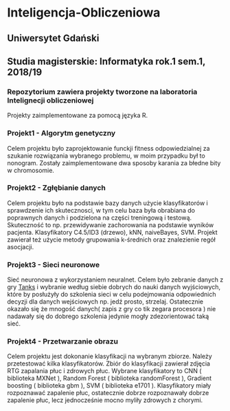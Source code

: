 # Inteligencja-Obliczeniowa
## Uniwersytet Gdański
## Studia magisterskie: Informatyka rok.1 sem.1, 2018/19
### Repozytorium zawiera projekty tworzone na laboratoria Intelignecji obliczeniowej
Projekty zaimplementowane za pomocą języka R.
### Projekt1 - Algorytm genetyczny
Celem projektu było zaprojektowanie funckji fitness odpowiedzialnej za szukanie rozwiązania wybranego problemu, w moim przypadku był to nonogram.
Zostały zaimplementowane dwa sposoby karania za błedne bity w chromosomie.
### Projekt2 - Zgłębianie danych
Celem projektu było na podstawie bazy danych użycie klasyfikatorów i sprawdzenie ich skutecznosci, w tym celu baza była obrabiana do poprawnych danych
i podzielona na części treningową i testową. Skuteczność to np. przewidywanie zachorowania na podstawie wyników pacjenta. Klasyfikatory C4.5/ID3 (drzewo), kNN, naiveBayes, SVM.
Projekt zawierał też użycie metody grupowania k-średnich oraz znalezienie regół asocjacji.
### Projekt3 - Sieci neuronowe
Sieć neuronowa z wykorzystaniem neuralnet. Celem było zebranie danych z gry [Tanks](https://inf.ug.edu.pl/~gmadejsk/tanks/tanks.html) i wybranie według siebie dobrych do nauki danych wyjściowych, które by posłużyły do szkolenia sieci w celu podejmowania odpowiednich decyzji dla danych wejściowych np. jedź prosto, strzelaj. Ostatecznie okazało się że mnogość danych( zapis z gry co tik zegara procesora ) nie nadawały się do dobrego szkolenia jedynie mogły zdezorientować taką sieć.  
### Projekt4 - Przetwarzanie obrazu
Celem projektu jest dokonanie klasyfikacji na wybranym zbiorze. Należy przetestować kilka
klasyfikatorów. Zbiór do klasyfikacji zawierał zdjęcia RTG zapalania płuc i zdrowych płuc. Wybrane klasyfikatory to CNN ( biblioteka MXNet ), Random Forest ( biblioteka randomForest ), Gradient boosting ( biblioteka gbm ), SVM ( biblioteka e1701 ). Klasyfikatory miały rozpoznawać zapalenie płuc, ostatecznie dobrze rozpoznawały dobrze zapalenie płuc, lecz jednocześnie mocno myliły zdrowych z chorymi.


